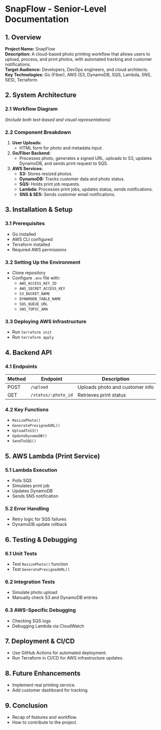# SnapFlow - Senior-Level Documentation

## 1. Overview
**Project Name:** SnapFlow  
**Description:** A cloud-based photo printing workflow that allows users to upload, process, and print photos, with automated tracking and customer notifications.  
**Target Audience:** Developers, DevOps engineers, and cloud architects.  
**Key Technologies:** Go (Fiber), AWS (S3, DynamoDB, SQS, Lambda, SNS, SES), Terraform.  

## 2. System Architecture
### 2.1 Workflow Diagram
_(Include both text-based and visual representations)_

### 2.2 Component Breakdown
1. **User Uploads:**
   - HTML form for photo and metadata input.
2. **Go/Fiber Backend:**
   - Processes photo, generates a signed URL, uploads to S3, updates DynamoDB, and sends print request to SQS.
3. **AWS Services:**
   - **S3:** Stores resized photos.
   - **DynamoDB:** Tracks customer data and photo status.
   - **SQS:** Holds print job requests.
   - **Lambda:** Processes print jobs, updates status, sends notifications.
   - **SNS & SES:** Sends customer email notifications.

## 3. Installation & Setup
### 3.1 Prerequisites
- Go installed
- AWS CLI configured
- Terraform installed
- Required AWS permissions

### 3.2 Setting Up the Environment
- Clone repository
- Configure `.env` file with:
  - `AWS_ACCESS_KEY_ID`
  - `AWS_SECRET_ACCESS_KEY`
  - `S3_BUCKET_NAME`
  - `DYNAMODB_TABLE_NAME`
  - `SQS_QUEUE_URL`
  - `SNS_TOPIC_ARN`

### 3.3 Deploying AWS Infrastructure
- Run `terraform init`
- Run `terraform apply`

## 4. Backend API
### 4.1 Endpoints
| Method | Endpoint | Description |
|--------|---------|-------------|
| POST | `/upload` | Uploads photo and customer info |
| GET | `/status/:photo_id` | Retrieves print status |

### 4.2 Key Functions
- `ResizePhoto()`
- `GeneratePresignedURL()`
- `UploadToS3()`
- `UpdateDynamoDB()`
- `SendToSQS()`

## 5. AWS Lambda (Print Service)
### 5.1 Lambda Execution
- Polls SQS
- Simulates print job
- Updates DynamoDB
- Sends SNS notification

### 5.2 Error Handling
- Retry logic for SQS failures
- DynamoDB update rollback

## 6. Testing & Debugging
### 6.1 Unit Tests
- Test `ResizePhoto()` function
- Test `GeneratePresignedURL()`

### 6.2 Integration Tests
- Simulate photo upload
- Manually check S3 and DynamoDB entries

### 6.3 AWS-Specific Debugging
- Checking SQS logs
- Debugging Lambda via CloudWatch

## 7. Deployment & CI/CD
- Use GitHub Actions for automated deployment.
- Run Terraform in CI/CD for AWS infrastructure updates.

## 8. Future Enhancements
- Implement real printing service.
- Add customer dashboard for tracking.

## 9. Conclusion
- Recap of features and workflow.
- How to contribute to the project.

